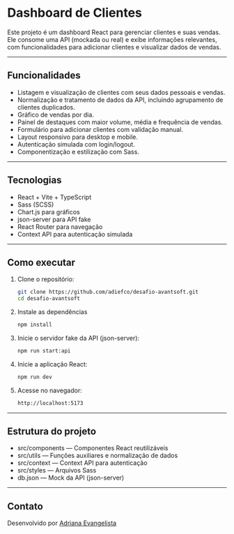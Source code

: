 # Dashboard de Clientes

Este projeto é um dashboard React para gerenciar clientes e suas vendas. Ele consome uma API (mockada ou real) e exibe informações relevantes, com funcionalidades para adicionar clientes e visualizar dados de vendas.

---

## Funcionalidades

- Listagem e visualização de clientes com seus dados pessoais e vendas.
- Normalização e tratamento de dados da API, incluindo agrupamento de clientes duplicados.
- Gráfico de vendas por dia.
- Painel de destaques com maior volume, média e frequência de vendas.
- Formulário para adicionar clientes com validação manual.
- Layout responsivo para desktop e mobile.
- Autenticação simulada com login/logout.
- Componentização e estilização com Sass.

---

## Tecnologias

- React + Vite + TypeScript
- Sass (SCSS)  
- Chart.js para gráficos  
- json-server para API fake  
- React Router para navegação  
- Context API para autenticação simulada  

---

## Como executar

1. Clone o repositório:  
   ```bash
   git clone https://github.com/adiefco/desafio-avantsoft.git
   cd desafio-avantsoft
2. Instale as dependências
   ```bash
   npm install
3. Inicie o servidor fake da API (json-server):
   ```bash
   npm run start:api
4. Inicie a aplicação React:
   ```bash
   npm run dev
5. Acesse no navegador:
   ```bash
   http://localhost:5173

---

## Estrutura do projeto

- src/components — Componentes React reutilizáveis
- src/utils — Funções auxiliares e normalização de dados
- src/context — Context API para autenticação
- src/styles — Arquivos Sass
- db.json — Mock da API (json-server)

---

## Contato

Desenvolvido por [Adriana Evangelista](https://adrianaevangelista.com)

